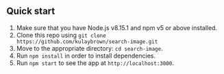 ## Quick start

1.  Make sure that you have Node.js v8.15.1 and npm v5 or above installed.
2.  Clone this repo using `git clone https://github.com/kulaybrown/search-image.git`
3.  Move to the appropriate directory: `cd search-image`.<br />
4.  Run `npm install` in order to install dependencies.<br />
5.  Run `npm start` to see the app at `http://localhost:3000`.